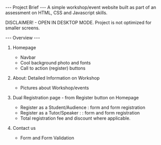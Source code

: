 --- Project Brief ---
A simple workshop/event website built as part of an assessment on HTML, CSS and Javascript skills.

DISCLAIMER! - OPEN IN DESKTOP MODE.
Project is not optimized for smaller screens.

--- Overview ---
1. Homepage
	- Navbar
	- Cool background photo and fonts
	- Call to action (register) buttons

2. About: Detailed Information on Workshop
	- Pictures about Workshop/events

3. Dual Registration page - from Register button on Homepage 
	- Register as a Student/Audience : form and form registration
	- Register as a Tutor/Speaker : : form and form registration
	- Total registration fee and discount where applicable.

4. Contact us 
	- Form and Form Validation
